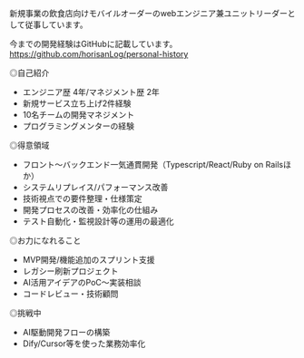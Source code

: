 新規事業の飲食店向けモバイルオーダーのwebエンジニア兼ユニットリーダーとして従事しています。

今までの開発経験はGitHubに記載しています。
https://github.com/horisanLog/personal-history

◎自己紹介
- エンジニア歴 4年/マネジメント歴 2年
- 新規サービス立ち上げ2件経験
- 10名チームの開発マネジメント
- プログラミングメンターの経験

◎得意領域
- フロント〜バックエンド一気通貫開発（Typescript/React/Ruby on Railsほか）  
- システムリプレイス/パフォーマンス改善
- 技術視点での要件整理・仕様策定
- 開発プロセスの改善・効率化の仕組み
- テスト自動化・監視設計等の運用の最適化

◎お力になれること
- MVP開発/機能追加のスプリント支援  
- レガシー刷新プロジェクト  
- AI活用アイデアのPoC〜実装相談  
- コードレビュー・技術顧問

◎挑戦中
- AI駆動開発フローの構築
- Dify/Cursor等を使った業務効率化
